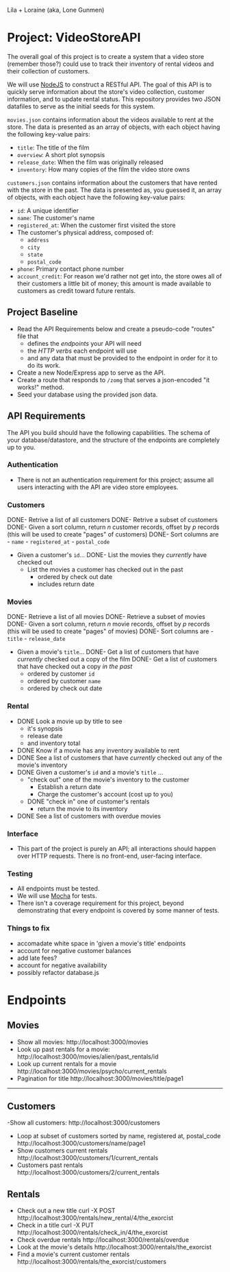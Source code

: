 Lila + Loraine (aka, Lone Gunmen)
# Project: VideoStoreAPI

The overall goal of this project is to create a system that a video store (remember those?) could use to track their inventory of rental videos and their collection of customers.

We will use [NodeJS](https://nodejs.org/en/) to construct a RESTful API. The goal of this API is to quickly serve information about the store's video collection, customer information, and to update rental status. This repository provides two JSON datafiles to serve as the initial seeds for this system.

`movies.json` contains information about the videos available to rent at the store. The data is presented as an array of objects, with each object having the following key-value pairs:

- `title`: The title of the film
- `overview`: A short plot synopsis
- `release_date`: When the film was originally released
- `inventory`: How many copies of the film the video store owns

`customers.json` contains information about the customers that have rented with the store in the past. The data is presented as, you guessed it, an array of objects, with each object have the following key-value pairs:

- `id`: A unique identifier
- `name`: The customer's name
- `registered_at`: When the customer first visited the store
- The customer's physical address, composed of:
  - `address`
  - `city`
  - `state`
  - `postal_code`
- `phone`: Primary contact phone number
- `account_credit`: For reason we'd rather not get into, the store owes all of their customers a little bit of money; this amount is made available to customers as credit toward future rentals.

## Project Baseline

- Read the API Requirements below and create a pseudo-code "routes" file that
  - defines the _endpoints_ your API will need
  - the _HTTP verbs_ each endpoint will use
  - and any data that must be provided to the endpoint in order for it to do its work.
- Create a new Node/Express app to serve as the API.
- Create a route that responds to `/zomg` that serves a json-encoded "it works!" method.
- Seed your database using the provided json data.

## API Requirements

The API you build should have the following capabilities. The schema of your database/datastore, and the structure of the endpoints are completely up to you.

### Authentication
- There is not an authentication requirement for this project; assume all users interacting with the API are video store employees.

### Customers
DONE- Retrive a list of all customers
DONE- Retrive a subset of customers
  DONE- Given a sort column, return _n_ customer records, offset by _p_ records (this will be used to create "pages" of customers)
  DONE- Sort columns are
    - `name`
    - `registered_at`
    - `postal_code`
- Given a customer's `id`...
  DONE- List the movies they _currently_ have checked out
  - List the movies a customer has checked out in the past
    - ordered by check out date
    - includes return date

### Movies
DONE- Retrieve a list of all movies
DONE- Retrieve a subset of movies
  DONE- Given a sort column, return _n_ movie records, offset by _p_ records (this will be used to create "pages" of movies)
  DONE- Sort columns are
    - `title`
    - `release_date`
- Given a movie's `title`...
  DONE- Get a list of customers that have _currently_ checked out a copy of the film
  DONE- Get a list of customers that have checked out a copy _in the past_
    - ordered by customer `id`
    - ordered by customer `name`
    - ordered by check out date

### Rental
- DONE Look a movie up by title to see
  - it's synopsis
  - release date
  - and inventory total
- DONE Know if a movie has any inventory available to rent
- DONE See a list of customers that have _currently_ checked out any of the movie's inventory
- DONE Given a customer's `id` and a movie's `title` ...
  - "check out" one of the movie's inventory to the customer
    - Establish a return date
    - Charge the customer's account (cost up to you)
  - DONE "check in" one of customer's rentals
    - return the movie to its inventory
- DONE See a list of customers with overdue movies

### Interface
- This part of the project is purely an API; all interactions should happen over HTTP requests. There is no front-end, user-facing interface.

### Testing
- All endpoints must be tested.
- We will use [Mocha](https://mochajs.org/) for tests.
- There isn't a coverage requirement for this project, beyond demonstrating that every endpoint is covered by some manner of tests.

### Things to fix
- accomadate white space in 'given a movie's title' endpoints
- account for negative customer balances
- add late fees?
- account for negative availability
- possibly refactor database.js

# Endpoints

## Movies

- Show all movies:
http://localhost:3000/movies
- Look up past rentals for a movie: http://localhost:3000/movies/alien/past_rentals/id
- Look up current rentals for a movie
http://localhost:3000/movies/psycho/current_rentals
- Pagination for title
http://localhost:3000/movies/title/page1
______

## Customers
-Show all customers:
http://localhost:3000/customers
- Loop at subset of customers sorted by name, registered at, postal_code
http://localhost:3000/customers/name/page1
- Show customers current rentals
http://localhost:3000/customers/1/current_rentals
- Customers past rentals
http://localhost:3000/customers/2/current_rentals


## Rentals
- Check out a new title
curl -X POST http://localhost:3000/rentals/new_rental/4/the_exorcist
- Check in a title
curl -X PUT http://localhost:3000/rentals/check_in/4/the_exorcist
- Check overdue rentals
http://localhost:3000/rentals/overdue
- Look at the movie's details
http://localhost:3000/rentals/the_exorcist
- Find a movie's current customer rentals
http://localhost:3000/rentals/the_exorcist/customers


